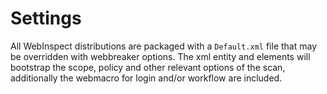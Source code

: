 # Settings
All WebInspect distributions are packaged with a `Default.xml` file that may be overridden with webbreaker options.  The xml entity and elements will bootstrap the scope, policy and other relevant options of the scan, additionally the webmacro for login and/or workflow are included.

